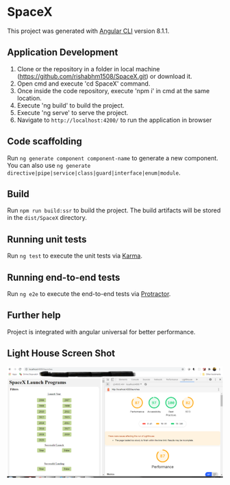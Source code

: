 # SpaceX

This project was generated with [Angular CLI](https://github.com/angular/angular-cli) version 8.1.1.

## Application Development

1. Clone or the repository in a folder in local machine (https://github.com/rishabhm1508/SpaceX.git) or download it.
2. Open cmd and execute 'cd SpaceX' command.
3. Once inside the code repository, execute 'npm i' in cmd at the same location.
4. Execute 'ng build' to build the project.
5. Execute 'ng serve' to serve the project.
6. Navigate to `http://localhost:4200/` to run the application in browser

## Code scaffolding

Run `ng generate component component-name` to generate a new component. You can also use `ng generate directive|pipe|service|class|guard|interface|enum|module`.

## Build

Run `npm run build:ssr` to build the project. The build artifacts will be stored in the `dist/SpaceX` directory.

## Running unit tests

Run `ng test` to execute the unit tests via [Karma](https://karma-runner.github.io).

## Running end-to-end tests

Run `ng e2e` to execute the end-to-end tests via [Protractor](http://www.protractortest.org/).

## Further help

Project is integrated with angular universal for better performance.


## Light House Screen Shot

![Alt text](https://github.com/rishabhm1508/SpaceX/blob/master/src/Light_House.PNG?raw=true)